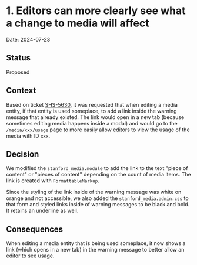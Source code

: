 # 1. Editors can more clearly see what a change to media will affect
Date: 2024-07-23

## Status

Proposed

## Context

Based on ticket [SHS-5630](https://fourkitchens.clickup.com/t/36718269/SHS-5630), it was requested that when editing a media entity, if that entity is used someplace, to add a link inside the warning message that already existed. The link would open in a new tab (because sometimes editing media happens inside a modal) and would go to the `/media/xxx/usage` page to more easily allow editors to view the usage of the media with ID `xxx`.

## Decision

We modified the `stanford_media.module` to add the link to the text "piece of content" or "pieces of content" depending on the count of media items. The link is created with `FormattableMarkup`.

Since the styling of the link inside of the warning message was white on orange and not accessible, we also added the `stanford_media.admin.css` to that form and styled links inside of warning messages to be black and bold. It retains an underline as well.

## Consequences

When editing a media entity that is being used someplace, it now shows a link (which opens in a new tab) in the warning message to better allow an editor to see usage.
